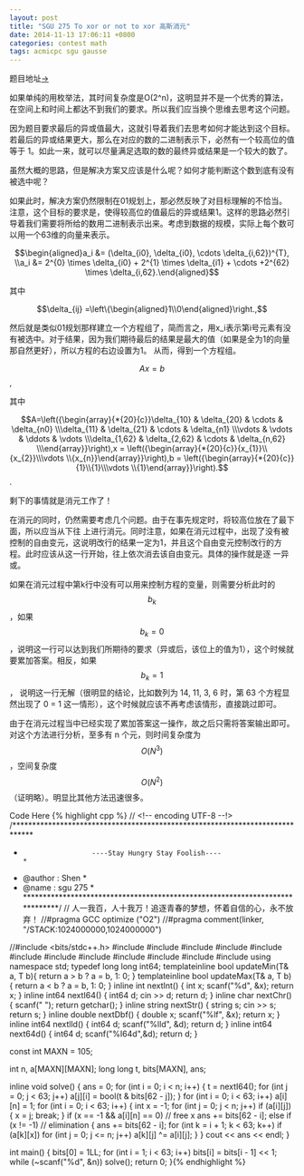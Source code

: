 ```yaml
---
layout: post
title: "SGU 275 To xor or not to xor 高斯消元"
date: 2014-11-13 17:06:11 +0800
categories: contest math
tags: acmicpc sgu gausse
---
```

题目地址<a title="SGU 275" href="http://acm.sgu.ru/problem.php?contest=0&problem=275" target="_blank">-></a>

如果单纯的用枚举法，其时间复杂度是O(2^n)，这明显并不是一个优秀的算法，在空间上和时间上都达不到我们的要求。所以我们应当换个思维去思考这个问题。

因为题目要求最后的异或值最大，这就引导着我们去思考如何才能达到这个目标。若最后的异或结果更大，那么在对应的数的二进制表示下，必然有一个较高位的值等于 1。如此一来，就可以尽量满足选取的数的最终异或结果是一个较大的数了。

虽然大概的思路，但是解决方案又应该是什么呢？如何才能判断这个数到底有没有被选中呢？

如果此时，解决方案仍然限制在01规划上，那必然反映了对目标理解的不恰当。注意，这个目标的要求是，使得较高位的值最后的异或结果1。这样的思路必然引导着我们需要将所给的数用二进制表示出来。考虑到数据的规模，实际上每个数可以用一个63维的向量来表示。

$$\begin{aligned}a_i &= (\delta_{i0}, \delta_{i0}, \cdots \delta_{i,62})^{T}, \\a_i &= 2^{0} \times \delta_{i0} + 2^{1} \times \delta_{i1} + \cdots +2^{62} \times \delta_{i,62}.\end{aligned}$$

其中

$$\delta_{ij} =\left\{\begin{aligned}1\\0\end{aligned}\right.,$$

然后就是类似01规划那样建立一个方程组了，简而言之，用x_i表示第i号元素有没有被选中。对于结果，因为我们期待最后的结果是最大的值（如果是全为1的向量那自然更好），所以方程的右边设置为1。 从而，得到一个方程组。

$$Ax = b$$,

其中

$$A=\left({\begin{array}{*{20}{c}}\delta_{10} & \delta_{20} & \cdots & \delta_{n0} \\\delta_{11} & \delta_{21} & \cdots & \delta_{n1} \\\vdots & \vdots & \ddots & \vdots \\\delta_{1,62} & \delta_{2,62} & \cdots & \delta_{n,62} \\\end{array}}\right),x = \left({\begin{array}{*{20}{c}}{x_{1}}\\{x_{2}}\\\vdots \\{x_{n}}\end{array}}\right),b = \left({\begin{array}{*{20}{c}}{1}\\{1}\\\vdots \\{1}\end{array}}\right).$$.

剩下的事情就是消元工作了！

在消元的同时，仍然需要考虑几个问题。由于在事先规定时，将较高位放在了最下面，所以应当从下往 上进行消元。同时注意，如果在消元过程中，出现了没有被控制的自由变元，这说明改行的结果一定为1，并且这个自由变元控制改行的方程。此时应该从这一行开始，往上依次消去该自由变元。具体的操作就是逐 一异或。

如果在消元过程中第k行中没有可以用来控制方程的变量，则需要分析此时的$$b_k$$，如果$$b_k = 0$$，说明这一行可以达到我们所期待的要求（异或后，该位上的值为1），这个时候就要累加答案。相反，如果$$b_k = 1$$， 说明这一行无解（很明显的结论，比如数列为 14, 11, 3, 6 时，第 63 个方程显然出现了 0 = 1 这一情形），这个时候就应该不再考虑该情形，直接跳过即可。

由于在消元过程当中已经实现了累加答案这一操作，故之后只需将答案输出即可。 对这个方法进行分析，至多有 n 个元，则时间复杂度为 $$O(N^3)$$，空间复杂度$$ O(N^2)$$（证明略）。明显比其他方法迅速很多。

Code Here
{% highlight cpp %}
// <!-- encoding UTF-8 --!>
/*****************************************************************************
*                      ----Stay Hungry Stay Foolish----                      *
*    @author    :   Shen                                                     *
*    @name      :   sgu 275                                                  *
*****************************************************************************/
// 人一我百，人十我万！追逐青春的梦想，怀着自信的心，永不放弃！
//#pragma GCC optimize ("O2")
//#pragma comment(linker, "/STACK:1024000000,1024000000")

//#include <bits/stdc++.h>
#include <map>
#include <list>
#include <queue>
#include <stack>
#include <cmath>
#include <vector>
#include <string>
#include <cstdio>
#include <cstring>
#include <cstdlib>
#include <iostream>
#include <algorithm>
using namespace std;
typedef long long int64;
template<class T>inline bool updateMin(T& a, T b){ return a > b ? a = b, 1: 0; }
template<class T>inline bool updateMax(T& a, T b){ return a < b ? a = b, 1: 0; }
inline int    nextInt() { int x; scanf("%d", &x); return x; }
inline int64  nextI64() { int64  d; cin >> d; return d; }
inline char   nextChr() { scanf(" "); return getchar(); }
inline string nextStr() { string s; cin >> s; return s; }
inline double nextDbf() { double x; scanf("%lf", &x); return x; }
inline int64  nextlld() { int64 d; scanf("%lld", &d); return d; }
inline int64  next64d() { int64 d; scanf("%I64d",&d); return d; }

const int MAXN = 105;

int n, a[MAXN][MAXN];
long long t, bits[MAXN], ans;

inline void solve()
{
    ans = 0;
    for (int i = 0; i < n; i++)
    {
        t = nextI64();
        for (int j = 0; j < 63; j++)
            a[j][i] = bool(t & bits[62 - j]);
    }
    for (int i = 0; i < 63; i++)
        a[i][n] = 1;
    for (int i = 0; i < 63; i++)
    {
        int x = -1;
        for (int j = 0; j < n; j++) if (a[i][j])
        {
            x = j;
            break;
        }
        if (x == -1 && a[i][n] == 0) // free x
            ans += bits[62 - i];
        else if (x != -1) // elimination
        {
            ans += bits[62 - i];
            for (int k = i + 1; k < 63; k++) if (a[k][x])
                for (int j = 0; j <= n; j++)
                    a[k][j] ^= a[i][j];
        }
    }
    cout << ans << endl;
}

int main()
{
    bits[0] = 1LL;
    for (int i = 1; i < 63; i++)
        bits[i] = bits[i - 1] << 1;
    while (~scanf("%d", &n)) solve();
    return 0;
}{% endhighlight %}
